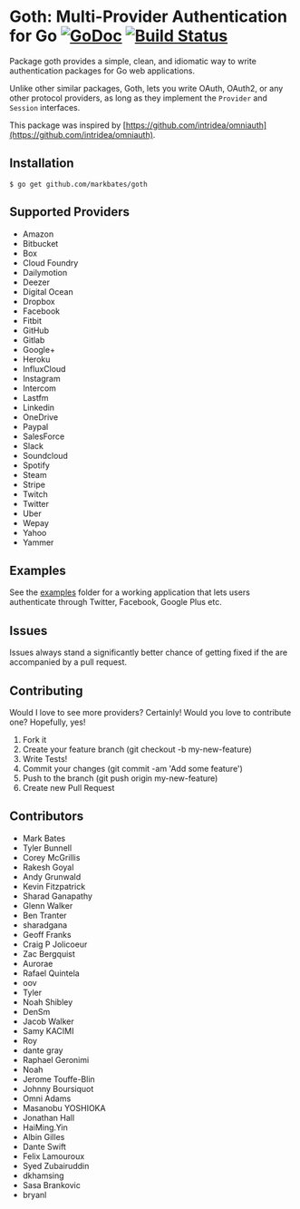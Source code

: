 # Goth: Multi-Provider Authentication for Go [![GoDoc](https://godoc.org/github.com/markbates/goth?status.svg)](https://godoc.org/github.com/markbates/goth) [![Build Status](https://travis-ci.org/markbates/goth.svg)](https://travis-ci.org/markbates/goth)

Package goth provides a simple, clean, and idiomatic way to write authentication
packages for Go web applications.

Unlike other similar packages, Goth, lets you write OAuth, OAuth2, or any other
protocol providers, as long as they implement the `Provider` and `Session` interfaces.

This package was inspired by [https://github.com/intridea/omniauth](https://github.com/intridea/omniauth).

## Installation

```text
$ go get github.com/markbates/goth
```

## Supported Providers

* Amazon
* Bitbucket
* Box
* Cloud Foundry
* Dailymotion
* Deezer
* Digital Ocean
* Dropbox
* Facebook
* Fitbit
* GitHub
* Gitlab
* Google+
* Heroku
* InfluxCloud
* Instagram
* Intercom
* Lastfm
* Linkedin
* OneDrive
* Paypal
* SalesForce
* Slack
* Soundcloud
* Spotify
* Steam
* Stripe
* Twitch
* Twitter
* Uber
* Wepay
* Yahoo
* Yammer

## Examples

See the [examples](examples) folder for a working application that lets users authenticate
through Twitter, Facebook, Google Plus etc.

## Issues

Issues always stand a significantly better chance of getting fixed if the are accompanied by a
pull request.

## Contributing

Would I love to see more providers? Certainly! Would you love to contribute one? Hopefully, yes!

1. Fork it
2. Create your feature branch (git checkout -b my-new-feature)
3. Write Tests!
4. Commit your changes (git commit -am 'Add some feature')
5. Push to the branch (git push origin my-new-feature)
6. Create new Pull Request

## Contributors

* Mark Bates
* Tyler Bunnell
* Corey McGrillis
* Rakesh Goyal
* Andy Grunwald
* Kevin Fitzpatrick
* Sharad Ganapathy
* Glenn Walker
* Ben Tranter
* sharadgana
* Geoff Franks
* Craig P Jolicoeur
* Zac Bergquist
* Aurorae
* Rafael Quintela
* oov
* Tyler
* Noah Shibley
* DenSm
* Jacob Walker
* Samy KACIMI
* Roy
* dante gray
* Raphael Geronimi
* Noah
* Jerome Touffe-Blin
* Johnny Boursiquot
* Omni Adams
* Masanobu YOSHIOKA
* Jonathan Hall
* HaiMing.Yin
* Albin Gilles
* Dante Swift
* Felix Lamouroux
* Syed Zubairuddin
* dkhamsing
* Sasa Brankovic
* bryanl
